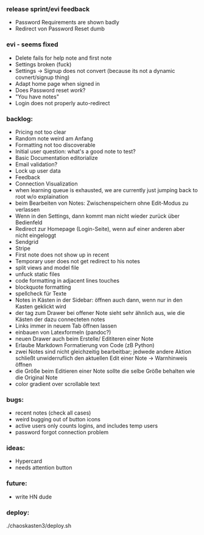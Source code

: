 ### release sprint/evi feedback

* Password Requirements are shown badly
* Redirect von Password Reset dumb

### evi - seems fixed

* Delete fails for help note and first note
* Settings broken (fuck)
* Settings -> Signup does not convert (because its not a dynamic covnert/signup thing)
* Adapt home page when signed in
* Does Password reset *work*?
* "You have notes"
* Login does not properly auto-redirect

### backlog:

* Pricing not too clear
* Random note weird am Anfang
* Formatting not too discoverable
* Initial user question: what's a good note to test?
* Basic Documentation editorialize
* Email validation?
* Lock up user data
* Feedback
* Connection Visualization
* when learning queue is exhausted, we are currently just jumping back to root w/o explaination
* beim Bearbeiten von Notes: Zwischenspeichern ohne Edit-Modus zu verlassen
* Wenn in den Settings, dann kommt man nicht wieder zurück über Bedienfeld
* Redirect zur Homepage (Login-Seite), wenn auf einer anderen aber nicht eingeloggt
* Sendgrid
* Stripe
* First note does not show up in recent
* Temporary user does not get redirect to his notes
* split views and model file
* unfuck static files
* code formatting in adjacent lines touches
* blockquote formatting
* spellcheck für Texte
* Notes in Kästen in der Sidebar: öffnen auch dann, wenn nur in den Kasten geklickt wird
* der tag zum Drawer bei offener Note sieht sehr ähnlich aus, wie die Kästen der dazu connecteten notes
* Links immer in neuem Tab öffnen lassen
* einbauen von Latexformeln (pandoc?)
* neuen Drawer auch beim Erstelle/ Edititeren einer Note
* Erlaube Markdown Formatierung von Code (zB Python)
* zwei Notes sind nicht gleichzeitig bearbeitbar; jedwede andere Aktion schließt unwiderruflich den aktuellen Edit einer Note -> Warnhinweis öffnen
* die Größe beim Editieren einer Note sollte die selbe Größe behalten wie die Original Note
* color gradient over scrollable text


### bugs:

* recent notes (check all cases)
* weird bugging out of button icons
* active users only counts logins, and includes temp users
* password forgot connection problem

### ideas:

* Hypercard
* needs attention button

### future:

* write HN dude

### deploy:

./chaoskasten3/deploy.sh
